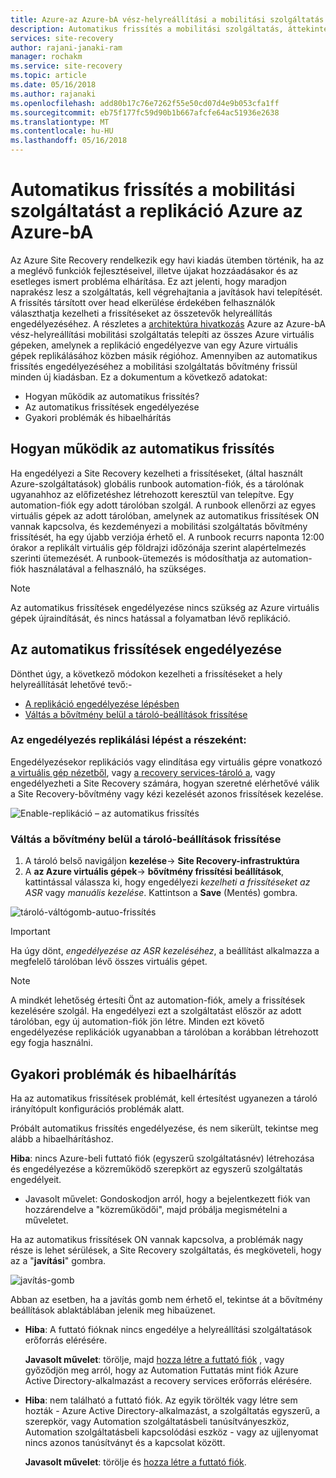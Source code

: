 ```yaml
---
title: Azure-az Azure-bA vész-helyreállítási a mobilitási szolgáltatás automatikus frissítése |} Microsoft Docs
description: Automatikus frissítés a mobilitási szolgáltatás, áttekintést nyújt a Azure Site Recovery segítségével Azure virtuális gépek replikálása esetén.
services: site-recovery
author: rajani-janaki-ram
manager: rochakm
ms.service: site-recovery
ms.topic: article
ms.date: 05/16/2018
ms.author: rajanaki
ms.openlocfilehash: add80b17c76e7262f55e50cd07d4e9b053cfa1ff
ms.sourcegitcommit: eb75f177fc59d90b1b667afcfe64ac51936e2638
ms.translationtype: MT
ms.contentlocale: hu-HU
ms.lasthandoff: 05/16/2018
---
```

# <a name="automatic-update-of-the-mobility-service-in-azure-to-azure-replication"></a>Automatikus frissítés a mobilitási szolgáltatást a replikáció Azure az Azure-bA

Az Azure Site Recovery rendelkezik egy havi kiadás ütemben történik, ha az a meglévő funkciók fejlesztéseivel, illetve újakat hozzáadásakor és az esetleges ismert probléma elhárítása. Ez azt jelenti, hogy maradjon naprakész lesz a szolgáltatás, kell végrehajtania a javítások havi telepítését. A frissítés társított over head elkerülése érdekében felhasználók választhatja kezelheti a frissítéseket az összetevők helyreállítás engedélyezéséhez. A részletes a [architektúra hivatkozás](azure-to-azure-architecture.md) Azure az Azure-bA vész-helyreállítási mobilitási szolgáltatás telepíti az összes Azure virtuális gépeken, amelynek a replikáció engedélyezve van egy Azure virtuális gépek replikálásához közben másik régióhoz. Amennyiben az automatikus frissítés engedélyezéséhez a mobilitási szolgáltatás bővítmény frissül minden új kiadásban. Ez a dokumentum a következő adatokat:

- Hogyan működik az automatikus frissítés?
- Az automatikus frissítések engedélyezése
- Gyakori problémák és hibaelhárítás
 
## <a name="how-does-automatic-update-work"></a>Hogyan működik az automatikus frissítés

Ha engedélyezi a Site Recovery kezelheti a frissítéseket, (által használt Azure-szolgáltatások) globális runbook automation-fiók, és a tárolónak ugyanahhoz az előfizetéshez létrehozott keresztül van telepítve. Egy automation-fiók egy adott tárolóban szolgál. A runbook ellenőrzi az egyes virtuális gépek az adott tárolóban, amelynek az automatikus frissítések ON vannak kapcsolva, és kezdeményezi a mobilitási szolgáltatás bővítmény frissítését, ha egy újabb verziója érhető el. A runbook recurrs naponta 12:00 órakor a replikált virtuális gép földrajzi időzónája szerint alapértelmezés szerinti ütemezését. A runbook-ütemezés is módosíthatja az automation-fiók használatával a felhasználó, ha szükséges. 

> [!NOTE]
> Az automatikus frissítések engedélyezése nincs szükség az Azure virtuális gépek újraindítását, és nincs hatással a folyamatban lévő replikáció.

## <a name="enable-automatic-updates"></a>Az automatikus frissítések engedélyezése

Dönthet úgy, a következő módokon kezelheti a frissítéseket a hely helyreállítását lehetővé tevő:-

- [A replikáció engedélyezése lépésben](#as-part-of-the-enable-replication-step)
- [Váltás a bővítmény belül a tároló-beállítások frissítése](#toggle-the-extension-update-settings-inside-the-vault)

### <a name="as-part-of-the-enable-replication-step"></a>Az engedélyezés replikálási lépést a részeként:

Engedélyezésekor replikációs vagy elindítása egy virtuális gépre vonatkozó [a virtuális gép nézetből](azure-to-azure-quickstart.md), vagy [a recovery services-tároló a](azure-to-azure-how-to-enable-replication.md), vagy engedélyezheti a Site Recovery számára, hogyan szeretné elérhetővé válik a Site Recovery-bővítmény vagy kézi kezelését azonos frissítések kezelése.

![Enable-replikáció – az automatikus frissítés](./media/azure-to-azure-autoupdate/enable-rep.png)

### <a name="toggle-the-extension-update-settings-inside-the-vault"></a>Váltás a bővítmény belül a tároló-beállítások frissítése

1. A tároló belső navigáljon **kezelése**-> **Site Recovery-infrastruktúra**
2. A **az Azure virtuális gépek**-> **bővítmény frissítési beállítások**, kattintással válassza ki, hogy engedélyezi *kezelheti a frissítéseket az ASR* vagy *manuális kezelése*. Kattintson a **Save** (Mentés) gombra.

![tároló-váltógomb-autuo-frissítés](./media/azure-to-azure-autoupdate/vault-toggle.png)

> [!Important] 
> Ha úgy dönt, *engedélyezése az ASR kezeléséhez*, a beállítást alkalmazza a megfelelő tárolóban lévő összes virtuális gépet.


> [!Note] 
> A mindkét lehetőség értesíti Önt az automation-fiók, amely a frissítések kezelésére szolgál. Ha engedélyezi ezt a szolgáltatást először az adott tárolóban, egy új automation-fiók jön létre. Minden ezt követő engedélyezése replikációk ugyanabban a tárolóban a korábban létrehozott egy fogja használni.

## <a name="common-issues--troubleshooting"></a>Gyakori problémák és hibaelhárítás

Ha az automatikus frissítések problémát, kell értesítést ugyanezen a tároló irányítópult konfigurációs problémák alatt. 

Próbált automatikus frissítés engedélyezése, és nem sikerült, tekintse meg alább a hibaelhárításhoz.

**Hiba**: nincs Azure-beli futtató fiók (egyszerű szolgáltatásnév) létrehozása és engedélyezése a közreműködő szerepkört az egyszerű szolgáltatás engedélyeit. 
- Javasolt művelet: Gondoskodjon arról, hogy a bejelentkezett fiók van hozzárendelve a "közreműködői", majd próbálja megismételni a műveletet.
 
Ha az automatikus frissítések ON vannak kapcsolva, a problémák nagy része is lehet sérülések, a Site Recovery szolgáltatás, és megköveteli, hogy az a "**javítási**" gombra.

![javítás-gomb](./media/azure-to-azure-autoupdate/repair.png)

Abban az esetben, ha a javítás gomb nem érhető el, tekintse át a bővítmény beállítások ablaktáblában jelenik meg hibaüzenet.

 - **Hiba**: A futtató fióknak nincs engedélye a helyreállítási szolgáltatások erőforrás elérésére.

    **Javasolt művelet**: törölje, majd [hozza létre a futtató fiók](https://docs.microsoft.com/en-us/azure/automation/automation-create-runas-account) , vagy győződjön meg arról, hogy az Automation Futtatás mint fiók Azure Active Directory-alkalmazást a recovery services erőforrás elérésére.

- **Hiba**: nem található a futtató fiók. Az egyik törölték vagy létre sem hozták - Azure Active Directory-alkalmazást, a szolgáltatás egyszerű, a szerepkör, vagy Automation szolgáltatásbeli tanúsítványeszköz, Automation szolgáltatásbeli kapcsolódási eszköz - vagy az ujjlenyomat nincs azonos tanúsítványt és a kapcsolat között. 

    **Javasolt művelet**: törölje és [hozza létre a futtató fiók](https://docs.microsoft.com/en-us/azure/automation/automation-create-runas-account).
